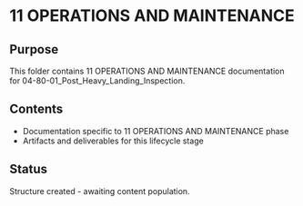 # 11 OPERATIONS AND MAINTENANCE

## Purpose
This folder contains 11 OPERATIONS AND MAINTENANCE documentation for 04-80-01_Post_Heavy_Landing_Inspection.

## Contents
- Documentation specific to 11 OPERATIONS AND MAINTENANCE phase
- Artifacts and deliverables for this lifecycle stage

## Status
Structure created - awaiting content population.
